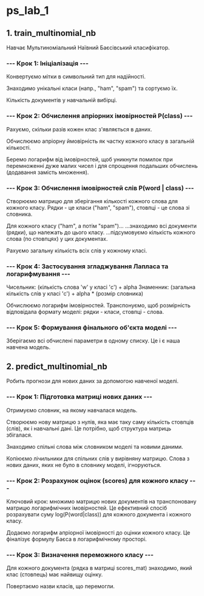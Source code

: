 # ps_lab_1

## 1. train_multinomial_nb
Навчає Мультиноміальний Наївний Баєсівський класифікатор.
  
### --- Крок 1: Ініціалізація ---
  
Конвертуємо мітки в символьний тип для надійності.

Знаходимо унікальні класи (напр., "ham", "spam") та сортуємо їх.

Кількість документів у навчальній вибірці.

### --- Крок 2: Обчислення апріорних імовірностей P(class) ---
  
Рахуємо, скільки разів кожен клас з'являється в даних.

Обчислюємо апріорну ймовірність як частку кожного класу в загальній кількості.

Беремо логарифм від імовірностей, щоб уникнути помилок при перемноженні
дуже малих чисел і для спрощення подальших обчислень (додавання замість множення).
  
### --- Крок 3: Обчислення імовірностей слів P(word | class) ---
Створюємо матрицю для зберігання кількості кожного слова для кожного класу.
Рядки - це класи ("ham", "spam"), стовпці - це слова зі словника.

Для кожного класу ("ham", а потім "spam")...
...знаходимо всі документи (рядки), що належать до цього класу.
...підсумовуємо кількість кожного слова (по стовпцях) у цих документах.

Рахуємо загальну кількість всіх слів у кожному класі.
  
  
### --- Крок 4: Застосування згладжування Лапласа та логарифмування ---
  
Чисельник: (кількість слова 'w' у класі 'c') + alpha
Знаменник: (загальна кількість слів у класі 'c') + alpha * (розмір словника)

Обчислюємо логарифм імовірностей. Транспонуємо, щоб розмірність відповідала формату моделі: рядки - класи, стовпці - слова.

### --- Крок 5: Формування фінального об'єкта моделі ---
  
Зберігаємо всі обчислені параметри в одному списку. Це і є наша навчена модель.

## 2. predict_multinomial_nb
Робить прогнози для нових даних за допомогою навченої моделі.

### --- Крок 1: Підготовка матриці нових даних ---
  
Отримуємо словник, на якому навчалася модель.

Створюємо нову матрицю з нулів, яка має таку саму кількість стовпців (слів), як і навчальні дані. Це потрібно, щоб структура матриць збігалася.

Знаходимо спільні слова між словником моделі та новими даними.

Копіюємо лічильники для спільних слів у вирівняну матрицю. Слова з нових даних, яких не було в словнику моделі, ігноруються.

### --- Крок 2: Розрахунок оцінок (scores) для кожного класу ---
  
Ключовий крок: множимо матрицю нових документів на транспоновану матрицю логарифмічних імовірностей. Це ефективний спосіб розрахувати суму log(P(word|class)) для кожного документа і кожного класу.
  
Додаємо логарифм апріорної імовірності до оцінки кожного класу.
Це фіналізує формулу Баєса в логарифмічному просторі.
  
### --- Крок 3: Визначення переможного класу ---
  
Для кожного документа (рядка в матриці scores_mat) знаходимо, який клас (стовпець) має найвищу оцінку.

Повертаємо назви класів, що перемогли.
